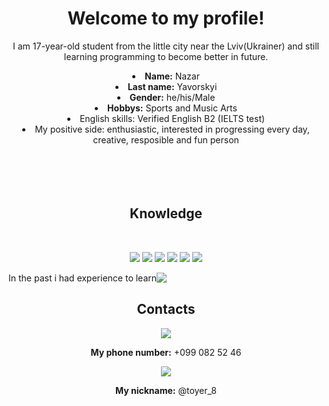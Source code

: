 <style>
    .pastskills{
    display:flex;
    align-items:center;
    }
</style>
<body>
    <center>
        <div>
            <h1>Welcome to my profile!</h1>
            <p>I am 17-year-old student from the little city near the Lviv(Ukrainer) and still learning programming to become better in future. </p>
            <li>
                <b>Name:</b> Nazar
            </li>
            <li>
                <b>Last name:</b> Yavorskyi
            </li>
            <li>
                <b>Gender:</b> he/his/Male
            </li>
            <li>
                <b>Hobbys:</b> Sports and Music Arts
            </li>
            <li>
                English skills: Verified English B2 (IELTS test)
            </li>
            <li>
                My positive side: enthusiastic, interested in progressing every day, creative, resposible and fun person
            </li>
            <br><br><br>
        </div>
        <div>
            <br>
            <p>
                <h2 align="center"> Knowledge </h2>
        </div>
        <div>
            <br>
            <p align="center"><img
                    src="https://img.shields.io/badge/adobe%20photoshop%20-%2331A8FF.svg?&style=for-the-badge&logo=adobe%20photoshop&logoColor=white" />
                <img
                    src="https://img.shields.io/badge/html5%20-%23E34F26.svg?&style=for-the-badge&logo=html5&logoColor=white" />
                <img
                    src="https://img.shields.io/badge/css3%20-%231572B6.svg?&style=for-the-badge&logo=css3&logoColor=white" />
                <img
                    src="https://img.shields.io/badge/Bootstrap-563D7C?style=for-the-badge&logo=bootstrap&logoColor=white" />
                <img
                    src="https://img.shields.io/badge/javascript%20-%23323330.svg?&style=for-the-badge&logo=javascript&logoColor=%23F7DF1E" />
                <img
                    src="https://img.shields.io/badge/react-%2320232a.svg?style=for-the-badge&logo=react&logoColor=%2361DAFB" />
            </p>
            <p class="pastskills" >In the past i had experience to learn 
            <img src="https://img.shields.io/badge/php-%23777BB4.svg?style=for-the-badge&logo=php&logoColor=white" /></p>
            <h2 align="center"> Contacts</h2>
            <p align="center">
                <div class="viber">
                    <img src="https://img.shields.io/badge/viber-685EA9?style=for-the-badge&logo=viber&logoColor=white" /><br>
                    <p><b>My phone number:</b> +099 082 52 46</p>
                </div>
                <div class="viber">
                    <img src="https://img.shields.io/badge/Telegram-2CA5E0?style=for-the-badge&logo=telegram&logoColor=white" /><br>
                    <p><b>My nickname:</b> @toyer_8</p>
                </div>
            </p>
            <br>
            
</body>
